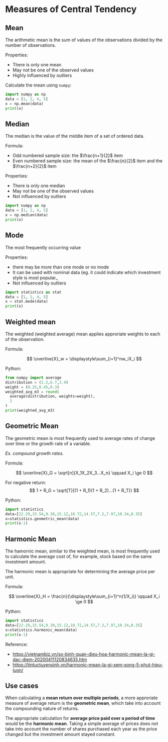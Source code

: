 # Measures of Central Tendency

## Mean

The arithmetic mean is the sum of values of the observations divided by the number of observations.

Properties:

- There is only one mean
- May not be one of the observed values
- Highly influenced by outliers

Calculate the mean using `numpy`:

```py
import numpy as np
data = [1, 2, 4, 5]
x = np.mean(data)
print(x)
```


## Median

The median is the value of the middle item of a set of ordered data.

Formula:

- Odd numbered sample size: the $\frac{n+1}{2}$ item
- Even numbered sample size: the mean of the $\frac{n}{2}$ item and the $\frac{n+2}{2}$ item

Properties:

- There is only one median
- May not be one of the observed values
- Not influenced by outliers

```py
import numpy as np
data = [1, 2, 4, 5]
x = np.median(data)
print(x)
```


## Mode

The most frequently occurring value

Properties:

- there may be more than one mode or no mode
- It can be used with nominal data (eg. it could indicate which investment style is most popular_
- Not influenced by outliers

```py
import statistics as stat
data = [1, 2, 4, 5]
x = stat.mode(data)
print(x)
```


## Weighted mean

The weighted (weighted average) mean applies approriate weights to each of the observation.

Formula:

$$
\overline{X}_w = \displaystyle\sum_{i=1}^nw_iX_i
$$

Python:

```py
from numpy import average
distribution = (1.2,6.7,3.4)
weight = (0.25,0.45,0.3)
weighted_avg_m3 = round(
  average(distribution, weights=weight),
  2
)
print(weighted_avg_m3)
```

## Geometric Mean

The geometric mean is most frequently used to average rates of change over time or the growth rate of a variable. 

*Ex. compound growth rates.*

Formula:

$$
\overline{X}_G = \sqrt[n]{X_1X_2X_3...X_n} \qquad X_i \ge 0
$$

For negative return:
$$
1 + R_G = \sqrt[T]{(1 + R_1)(1 + R_2)...(1 + R_T)}
$$

Python:

```py
import statistics
data=[22.29,15.54,9.38,15.12,10.72,14.57,7.2,7.97,10.34,8.35]
x=statistics.geometric_mean(data)
print(x-1)
```

## Harmonic Mean

The hamornic mean, similar to the weighted mean, is most frequently used to calculate the average cost of, for example, stock based on the same investment amount.

The harmonic mean is appropriate for determining the average price per unit.

Formula:

$$
\overline{X}_H = \frac{n}{\displaystyle\sum_{i=1}^n(1/X_i)} \qquad X_i \ge 0
$$

Python:

```py
import statistics
data=[22.29,15.54,9.38,15.12,10.72,14.57,7.2,7.97,10.34,8.35]
x=statistics.harmonic_mean(data)
print(x-1)
```

Reference:

- https://vietnambiz.vn/so-binh-quan-dieu-hoa-harmonic-mean-la-gi-dac-diem-20200411120834635.htm
- https://tintuctuyensinh.vn/harmonic-mean-la-gi-xem-xong-5-phut-hieu-luon/


## Use cases

When calculating a **mean return over multiple periods**, a more approriate measure of average return is the **geometric mean**, which take into account the compounding nature of returns.

The appropriate calculation for **average price paid over a period of time** would be the **harmonic mean**. Taking a simple average of prices does not take into account the number of shares purchased each year as the price changed but the investment amount stayed constant. 
